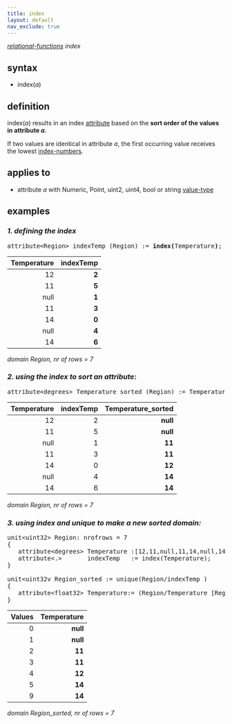 ```yaml
---
title: index
layout: default
nav_exclude: true
---
```

*[relational-functions](relational-functions) index*

## syntax

- index(*a*)

## definition

index(*a*) results in an index [attribute](attribute) based on the <B>sort order of the values in attribute *a*</B>.

If two values are identical in attribute *a*, the first occurring value receives the lowest [index-numbers](index-numbers).

## applies to

- attribute *a* with Numeric, Point, uint2, uint4, bool or string [value-type](value-type)

## examples

### _1. defining the index_
<pre>
attribute&lt;Region&gt; indexTemp (Region) := <B>index(</B>Temperature<B>)</B>;
</pre>

| Temperature |**indexTemp** |
|------------:|-------------:|
| 12          | **2**        |
| 11          | **5**        |
| null        | **1**        |
| 11          | **3**        |
| 14          | **0**        |
| null        | **4**        |
| 14          | **6**        |

*domain Region, nr of rows = 7*


### _2. using the index to sort an attribute:_

<pre>
attribute&lt;degrees&gt; Temperature_sorted (Region) := Temperature<B>[indexTemp]</B>;
</pre>

| Temperature |indexTemp |**Temperature_sorted** |
|------------:|---------:|----------------------:|
| 12          | 2        |**null**               |
| 11          | 5        |**null**               |
| null        | 1        |**11**                 |
| 11          | 3        |**11**                 |
| 14          | 0        |**12**                 |
| null        | 4        |**14**                 |
| 14          | 6        |**14**                 |

*domain Region, nr of rows = 7*


### _3. using index and unique to make a new sorted domain:_

<pre>
unit&lt;uint32&gt; Region: nrofrows = 7
{
   attribute&lt;degrees&gt; Temperature :[12,11,null,11,14,null,14];
   attribute&lt;.&gt;       indexTemp   := index(Temperature);
}

unit&lt;uint32v Region_sorted := unique(Region/indexTemp )
{
   attribute&lt;float32&gt; Temperature:= (Region/Temperature [Region/indexTemp])[values];
}
</pre>

| Values|**Temperature**|
|------:|--------------:|
| 0     |**null**       |
| 1     |**null**       |
| 2     |**11**         |
| 3     |**11**         |
| 4     |**12**         |
| 5     |**14**         |
| 9     |**14**         |

*domain Region_sorted, nr of rows = 7*
